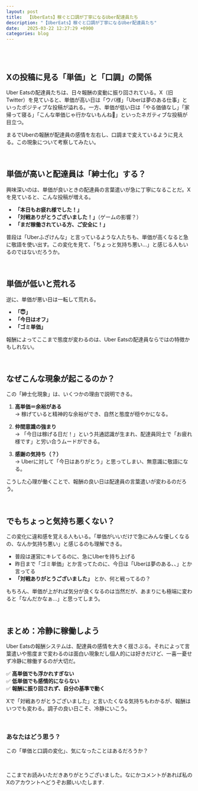 ```yaml
---
layout: post
title:  【UberEats】稼ぐと口調が丁寧になるUber配達員たち
description: "【UberEats】稼ぐと口調が丁寧になるUber配達員たち"
date:   2025-03-22 12:27:29 +0900
categories: blog
---
```


<br><br>

## Xの投稿に見る「単価」と「口調」の関係

Uber Eatsの配達員たちは、日々報酬の変動に振り回されている。X（旧Twitter）を見ていると、単価が高い日は「ウバ様」「Uberは夢のある仕事」といったポジティブな投稿が溢れる。一方、単価が低い日は「やる価値なし」「家帰って寝る」「こんな単価じゃ行かないもんね🤗」といったネガティブな投稿が目立つ。

まるでUberの報酬が配達員の感情を左右し、口調まで変えているように見える。この現象について考察してみたい。

<br>

## 単価が高いと配達員は「紳士化」する？

興味深いのは、単価が良いときの配達員の言葉遣いが急に丁寧になることだ。Xを見ていると、こんな投稿が増える。

- **「本日もお疲れ様でした！」**
- **「対戦ありがとうございました！」**（ゲームの影響？）
- **「まだ稼働されている方、ご安全に！」**

普段は「Uberふざけんな」と言っているような人たちも、単価が高くなると急に敬語を使い出す。この変化を見て、「ちょっと気持ち悪い…」と感じる人もいるのではないだろうか。

<br>

## 単価が低いと荒れる

逆に、単価が悪い日は一転して荒れる。

- **「😇」**
- **「今日はオフ」**
- **「ゴミ単価」**

報酬によってここまで態度が変わるのは、Uber Eatsの配達員ならではの特徴かもしれない。

<br>

## なぜこんな現象が起こるのか？

この「紳士化現象」は、いくつかの理由で説明できる。

1. **高単価＝余裕がある**  
   → 稼げていると精神的な余裕ができ、自然と態度が穏やかになる。

2. **仲間意識の強まり**  
   → 「今日は稼げる日だ！」という共通認識が生まれ、配達員同士で「お疲れ様です」と労い合うムードができる。

3. **感謝の気持ち（？）**  
   → Uberに対して「今日はありがとう」と思ってしまい、無意識に敬語になる。

こうした心理が働くことで、報酬の良い日は配達員の言葉遣いが変わるのだろう。

<br>

## でもちょっと気持ち悪くない？

この変化に違和感を覚える人もいる。「単価がいいだけで急にみんな優しくなるの、なんか気持ち悪い」と感じるのも理解できる。

- 普段は運営にキレてるのに、急にUberを持ち上げる
- 昨日まで「ゴミ単価」とか言ってたのに、今日は「Uberは夢のある、、」とか言ってる
- **「対戦ありがとうございました」** とか、何と戦ってるの？

もちろん、単価が上がれば気分が良くなるのは当然だが、あまりにも極端に変わると「なんだかなぁ…」と思ってしまう。

<br>

## まとめ：冷静に稼働しよう

Uber Eatsの報酬システムは、配達員の感情を大きく揺さぶる。それによって言葉遣いや態度まで変わるのは面白い現象だし個人的には好きだけど、一喜一憂せず冷静に稼働するのが大切だ。

✅ **高単価でも浮かれすぎない**  
✅ **低単価でも感情的にならない**  
✅ **報酬に振り回されず、自分の基準で動く**

Xで「対戦ありがとうございました」と言いたくなる気持ちもわかるが、報酬はいつでも変わる。調子の良い日こそ、冷静にいこう。

<br>

### **あなたはどう思う？**
この「単価と口調の変化」、気になったことはあるだろうか？

<br>

ここまでお読みいただきありがとうございました。なにかコメントがあれば私のXのアカウントへどうぞお願いいたします.

